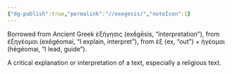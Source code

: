 ```yaml
---
{"dg-publish":true,"permalink":"//exegesis/","noteIcon":1}
---
```


Borrowed from Ancient Greek ἐξήγησις (exḗgēsis, “interpretation”), from ἐξηγέομαι (exēgéomai, “I explain, interpret”), from ἐξ (ex, “out”) + ἡγέομαι (hēgéomai, “I lead, guide”).

A critical explanation or interpretation of a text, especially a religious text.
